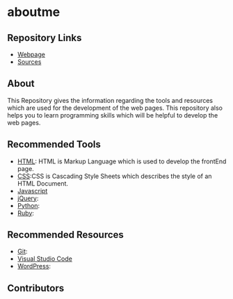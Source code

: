 # aboutme

## Repository Links

- [Webpage](https://nandinidoppalapudi.github.io/aboutme/)
- [Sources](https://github.com/Nandinidoppalapudi/aboutme)

## About

This Repository gives the information regarding the tools and resources which are used for the development of the web pages. This repository also helps you to learn programming skills which will be helpful to develop the web pages.

## Recommended Tools 

- [HTML](https://www.w3schools.com/html/): HTML is Markup Language which is used to develop the frontEnd page.
- [CSS](https://www.w3schools.com/css/):CSS is Cascading Style Sheets which describes the style of an HTML Document.
- [Javascript](https://www.codecademy.com/learn/learn-javascript)
- [jQuery](https://www.w3schools.com/jquery/):
- [Python](https://www.learnpython.org/):
- [Ruby](https://www.codecademy.com/learn/learn-ruby):


## Recommended Resources

- [Git](https://git-scm.com/):
- [Visual Studio Code](https://code.visualstudio.com/)
- [WordPress](www.wordpress.com):

## Contributors
